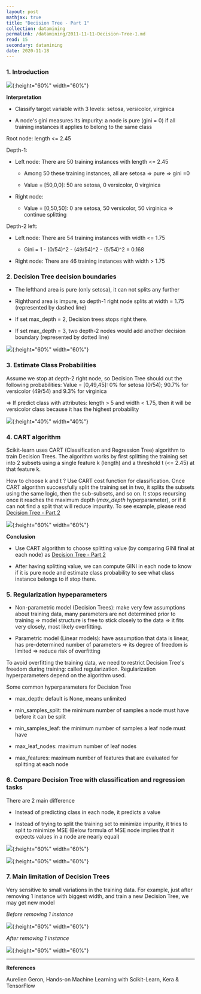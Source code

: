 ```yaml
---
layout: post
mathjax: true
title: "Decision Tree - Part 1"
collection: datamining
permalink: /datamining/2011-11-11-Decision-Tree-1.md
read: 15
secondary: datamining
date: 2020-11-18
---
```


### 1. Introduction

![](/sources/datamining-decision-tree-1.png){:height="60%" width="60%"}

**Interpretation**

+ Classify target variable with 3 levels: setosa, versicolor, virginica
  
+ A node's gini measures its impurity: a node is pure (gini = 0) if all training instances it applies to belong to the same class

Root node: length <= 2.45

Depth-1:
+ Left node: There are 50 training instances with length <= 2.45
  
  + Among 50 these training instances, all are setosa => pure => gini =0
  
  + Value = [50,0,0]: 50 are setosa, 0 versicolor, 0 virginica
  
+ Right node: 

  + Value = [0,50,50]: 0 are setosa, 50 versicolor, 50 virginica => continue splitting
  
Depth-2 left:

+ Left node: There are 54 training instances with width <= 1.75
  
  + Gini = 1 - (0/54)^2 - (49/54)^2 - (5/54)^2 = 0.168
  
+ Right node: There are 46 training instances with width > 1.75

### 2. Decision Tree decision boundaries

- The lefthand area is pure (only setosa), it can not splits any further
  
- Righthand area is impure, so depth-1 right node splits at width = 1.75 (represented by dashed line)
  
- If set max_depth = 2, Decision trees stops right there.
  
- If set max_depth = 3, two depth-2 nodes would add another decision boundary (represented by dotted line)
  
![](/sources/datamining-decision-tree-2.png){:height="60%" width="60%"}

### 3. Estimate Class Probabilities 

Assume we stop at depth-2 right node, so Decision Tree should out the following probabilities: Value = [0,49,45]: 0% for setosa (0/54); 90.7% for versicolor (49/54) and 9.3% for virginica 

=> If predict class with attributes: length > 5 and width < 1.75, then it will be versicolor class because it has the highest probability

![](/sources/datamining-decision-tree-3.png){:height="40%" width="40%"}

### 4. CART algorithm

Scikit-learn uses CART (Classification and Regression Tree) algorithm to train Decision Trees. The algorithm works by first splitting the training set into 2 subsets using a single feature k (length) and a threshold t (<= 2.45) at that feature k. 

How to choose k and t ? Use CART cost function for classification. Once CART algorithm successfully split the training set in two, it splits the subsets using the same logic, then the sub-subsets, and so on. It stops recursing once it reaches the maximum depth (*max_depth* hyperparameter), or if it can not find a split that will reduce impurity. To see example, please read [Decision Tree - Part 2](2011-11-11-Decision-Tree.md)

![](/sources/datamining-decision-tree-4.png){:height="60%" width="60%"}

**Conclusion**

+ Use CART algorithm to choose splitting value (by comparing GINI final at each node) as [Decision Tree - Part 2](2011-11-11-Decision-Tree.md)
  
+ After having splitting value, we can compute GINI in each node to know if it is pure node and estimate class probability to see what class instance belongs to if stop there. 

### 5. Regularization hypeparameters

+ Non-parametric model (Decision Trees): make very few assumptions about training data, many parameters are not determined prior to training => model structure is free to stick closely to the data => it fits very closely, most likely overfitting. 
  
+ Parametric model (Linear models): have assumption that data is linear, has pre-determined number of parameters => its degree of freedom is limited => reduce risk of overfitting

To avoid overfitting the training data, we need to restrict Decision Tree's freedom during training: called regularization. Regularization hyperparameters depend on the algorithm used. 

Some common hyperparameters for Decision Tree
+ max_depth: default is None, means unlimited
  
+ min_samples_split: the minimum number of samples a node must have before it can be split

+ min_samples_leaf: the minimum number of samples a leaf node must have 
  
+ max_leaf_nodes: maximum number of leaf nodes
  
+ max_features: maximum number of features that are evaluated for splitting at each node

### 6. Compare Decision Tree with classification and regression tasks

There are 2 main difference

- Instead of predicting class in each node, it predicts a value
  
- Instead of trying to split the training set to minimize impurity, it tries to split to minimize MSE (Below formula of MSE node implies that it expects values in a node are nearly equal)

![](/sources/datamining-decision-tree-5.png){:height="60%" width="60%"}

![](/sources/datamining-decision-tree-6.png){:height="60%" width="60%"}

### 7. Main limitation of Decision Trees

Very sensitive to small variations in the training data. For example, just after removing 1 instance with biggest width, and train a new Decision Tree, we may get new model

*Before removing 1 instance*

![](/sources/datamining-decision-tree-2.png){:height="60%" width="60%"}

*After removing 1 instance*

![](/sources/datamining-decision-tree-7.png){:height="60%" width="60%"}

------------------
**References**

Aurelien Geron, Hands-on Machine Learning with Scikit-Learn, Kera & TensorFlow

